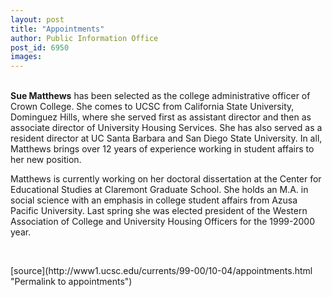 ```yaml
---
layout: post
title: "Appointments"
author: Public Information Office
post_id: 6950
images:
---
```


<p>
  <font color="#AA0000"><b><br></b></font><b>Sue Matthews</b> has been selected as the college administrative officer of Crown College. She comes to UCSC from California State University, Dominguez Hills, where she served first as assistant director and then as associate director of University Housing Services. She has also served as a resident director at UC Santa Barbara and San Diego State University. In all, Matthews brings over 12 years of experience working in student affairs to her new position.
</p>
<p>
  Matthews is currently working on her doctoral dissertation at the Center for Educational Studies at Claremont Graduate School. She holds an M.A. in social science with an emphasis in college student affairs from Azusa Pacific University. Last spring she was elected president of the Western Association of College and University Housing Officers for the 1999-2000 year.
</p>
<p>
  <br>

</p>
<p>
  </p>
[source](http://www1.ucsc.edu/currents/99-00/10-04/appointments.html "Permalink to appointments")
